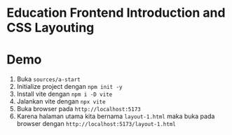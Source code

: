 # Education Frontend Introduction and CSS Layouting

# Demo

1. Buka `sources/a-start`
2. Initialize project dengan `npm init -y`
3. Install vite dengan `npm i -D vite`
4. Jalankan vite dengan `npx vite`
5. Buka browser pada `http://localhost:5173`
6. Karena halaman utama kita bernama `layout-1.html` maka buka pada browser dengan `http://localhost:5173/layout-1.html`